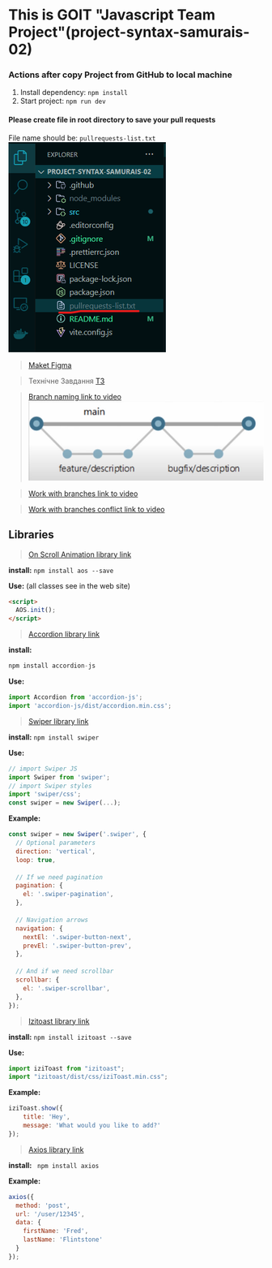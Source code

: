 
# This is GOIT "Javascript Team Project"(project-syntax-samurais-02)

### Actions after copy Project from GitHub to local machine
1. Install dependency: `npm install`
2. Start project: `npm run dev`

#### Please create file in root directory to save your pull requests
File name should be: `pullrequests-list.txt`
![alt text](./assets/img/image.png)

> [Maket Figma](https://www.figma.com/file/fww6BUe77KIm14vo9i8Agm/Portfolio?type=design&node-id=2-9&mode=design&t=zcCmVU4iSoP0lhae-0)

> Технічне Завдання [ТЗ](https://docs.google.com/spreadsheets/d/1azRSKj2AE0FayFVo_DkUqr6e6ZNelDiPhDzbWWYX3uc/edit#gid=0)

> [Branch naming link to video](https://www.youtube.com/watch?v=-2lFpVjdXEg&list=PLViULGko0FdhZ99yYnqB64F_4nVyvOPH5&index=14)
![alt text](./assets/img/image-1.png)

> [Work with branches link to video](https://www.youtube.com/watch?v=AJ8B4HhgZlw&list=PLViULGko0FdhZ99yYnqB64F_4nVyvOPH5&index=15)

> [Work with branches conflict link to video](https://www.youtube.com/watch?v=h-ESKO6r7_4&list=PLViULGko0FdhZ99yYnqB64F_4nVyvOPH5&index=17)

## Libraries


> [On Scroll Animation library link](https://michalsnik.github.io/aos/)

**install:**
` npm install aos --save `

**Use:** (all classes see in the web site)
```html
<script>
  AOS.init();
</script>
```

> [Accordion library link](https://github.com/michu2k/Accordion)

**install:**
```javascript
npm install accordion-js
```
**Use:**
```javascript
import Accordion from 'accordion-js';
import 'accordion-js/dist/accordion.min.css';
```

> [Swiper library link](https://swiperjs.com/swiper-api)

**install:**
```npm install swiper ```

**Use:**
```javascript
// import Swiper JS
import Swiper from 'swiper';
// import Swiper styles
import 'swiper/css';
const swiper = new Swiper(...);
```
**Example:**

```js
const swiper = new Swiper('.swiper', {
  // Optional parameters
  direction: 'vertical',
  loop: true,

  // If we need pagination
  pagination: {
    el: '.swiper-pagination',
  },

  // Navigation arrows
  navigation: {
    nextEl: '.swiper-button-next',
    prevEl: '.swiper-button-prev',
  },

  // And if we need scrollbar
  scrollbar: {
    el: '.swiper-scrollbar',
  },
});
```


> [Izitoast library link](https://izitoast.marcelodolza.com/)

**install:**
`npm install izitoast --save`

**Use:**
```js
import iziToast from "izitoast";
import "izitoast/dist/css/iziToast.min.css";
```
**Example:**
```js
iziToast.show({
    title: 'Hey',
    message: 'What would you like to add?'
});
```

>[Axios library link](https://axios-http.com/docs/intro)

**install:**
` npm install axios`

**Example:**
```js
axios({
  method: 'post',
  url: '/user/12345',
  data: {
    firstName: 'Fred',
    lastName: 'Flintstone'
  }
});
```
